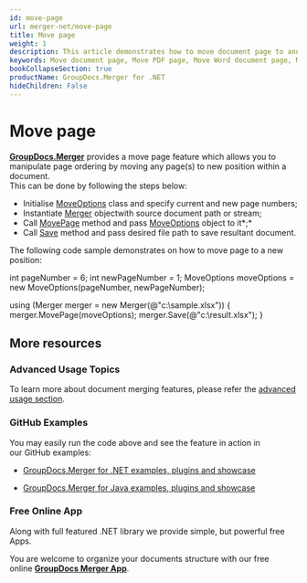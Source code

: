 ```yaml
---
id: move-page
url: merger-net/move-page
title: Move page
weight: 1
description: This article demonstrates how to move document page to another position within PDF, Word, Excel, PowerPoint document using GroupDocs.Merger API.
keywords: Move document page, Move PDF page, Move Word document page, Move page to another position
bookCollapseSection: true
productName: GroupDocs.Merger for .NET
hideChildren: False
---
```


# Move page

**[GroupDocs.Merger](https://products.groupdocs.com/merger/net)** provides a move page feature which allows you to manipulate page ordering by moving any page(s) to new position within a document.   
This can be done by following the steps below:

*   Initialise [MoveOptions](https://apireference.groupdocs.com/net/merger/groupdocs.merger.domain.options/moveoptions) class and specify current and new page numbers;
*   Instantiate [Merger](https://apireference.groupdocs.com/net/merger/groupdocs.merger/merger) objectwith source document path or stream;
*   Call [MovePage](https://apireference.groupdocs.com/net/merger/groupdocs.merger/merger/methods/movepage) method and pass [MoveOptions](https://apireference.groupdocs.com/net/merger/groupdocs.merger.domain.options/moveoptions) object to it*;*
*   Call [Save](https://apireference.groupdocs.com/net/merger/groupdocs.merger.merger/save/methods/1) method and pass desired file path to save resultant document.

The following code sample demonstrates on how to move page to a new position:

int pageNumber = 6;
int newPageNumber = 1;
MoveOptions moveOptions = new MoveOptions(pageNumber, newPageNumber);

using (Merger merger = new Merger(@"c:\\sample.xlsx"))
{
    merger.MovePage(moveOptions);
    merger.Save(@"c:\\result.xlsx");
}

## More resources

### Advanced Usage Topics 

To learn more about document merging features, please refer the [advanced usage section](Advanced%2Busage.html).

### GitHub Examples 

You may easily run the code above and see the feature in action in our GitHub examples:

*   [GroupDocs.Merger for .NET examples, plugins and showcase](https://github.com/groupdocs-merger/GroupDocs.Merger-for-.NET)
    
*   [GroupDocs.Merger for Java examples, plugins and showcase](https://github.com/groupdocs-merger/GroupDocs.Merger-for-Java)
    

### Free Online App 

Along with full featured .NET library we provide simple, but powerful free Apps.

You are welcome to organize your documents structure with our free online **[GroupDocs Merger App](https://products.groupdocs.app/merger)**.

